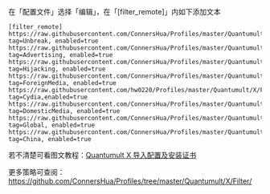 在「配置文件」选择「编辑」，在「[filter_remote]」内如下添加文本

```
[filter_remote]
https://raw.githubusercontent.com/ConnersHua/Profiles/master/Quantumult/X/Filter/Unbreak.list, tag=Unbreak, enabled=true
https://raw.githubusercontent.com/ConnersHua/Profiles/master/Quantumult/X/Filter/Advertising.list, tag=Advertising, enabled=true
https://raw.githubusercontent.com/ConnersHua/Profiles/master/Quantumult/X/Filter/Hijacking.list, tag=Hijacking, enabled=true
https://raw.githubusercontent.com/ConnersHua/Profiles/master/Quantumult/X/Filter/ForeignMedia.list, tag=ForeignMedia, enabled=true
https://raw.githubusercontent.com/hw0220/Profiles/master/Quantumult/X/Filter/Cydia.list, tag=Cydia,enabled=true
https://raw.githubusercontent.com/ConnersHua/Profiles/master/Quantumult/X/Filter/DomesticMedia.list, tag=DomesticMedia, enabled=true
https://raw.githubusercontent.com/ConnersHua/Profiles/master/Quantumult/X/Filter/Global.list, tag=Global, enabled=true
https://raw.githubusercontent.com/ConnersHua/Profiles/master/Quantumult/X/Filter/China.list, tag=China, enabled=true
```

若不清楚可看图文教程：[Quantumult X 导入配置及安装证书](https://medium.com/circumvention-technology/import-profile-on-quantumult-x-6dca41b597d8)

更多策略可查阅：https://github.com/ConnersHua/Profiles/tree/master/Quantumult/X/Filter/
